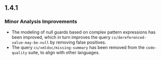 ## 1.4.1

### Minor Analysis Improvements

* The modeling of null guards based on complex pattern expressions has been improved, which in turn improves the query `cs/dereferenced-value-may-be-null` by removing false positives.
* The query `cs/xmldoc/missing-summary` has been removed from the `code-quality` suite, to align with other languages.
